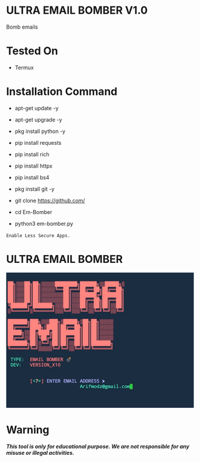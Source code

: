 # ULTRA EMAIL BOMBER V1.0
Bomb emails

# Tested On
- Termux

# Installation Command

* apt-get update -y

* apt-get upgrade -y

* pkg install python -y

* pip install requests

* pip install rich

* pip install httpx

* pip install bs4

* pkg install git -y

* git clone https://github.com/

* cd Em-Bomber

* python3 em-bomber.py

`Enable Less Secure Apps.`

# ULTRA EMAIL BOMBER 
![](Screenshot.png)

# Warning
***This tool is only for educational purpose. We are not responsible for any misuse or illegal activities.***